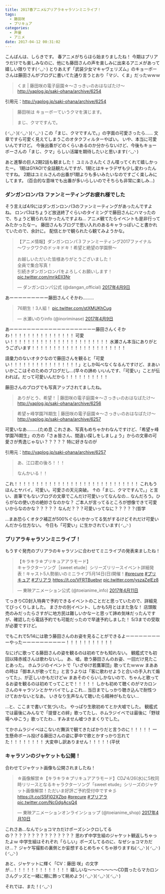 ```yaml
---
title: 2017春アニメ&プリアラキャラソンミニライブ！
tags:
  - 藤田咲
  - プリキュア
categories:
  - 声優
  - アニメ
date: 2017-04-12 00:31:02
---
```


こんばんは、しらきです。
春アニメがちらほら始まりましたね！
今期はプリアラだけでも楽しみなのに、他にも藤田さんの声を楽しみに出来るアニメがあって嬉しい限りです( ◜◡◝ )
とりあえず「武装少女マキャヴェリズム」のキョーボーさんは藤田さんがブログに書いてた通り言うとおり「マジ、くま」だったｗｗｗ
<!-- more -->

> くま | 藤田咲の電子庭園☆～さっきぃのおはなばたけ～
> http://yaplog.jp/saki-ohana/archive/6254

引用元：http://yaplog.jp/saki-ohana/archive/6254

> 藤田咲は
> キョーボーていうクマを演じます。
>
> まじ、クマですんで。

( ◜◡◝ )( ◜◡◝ )( ◜◡◝ )
この「まじ、クマですんで。」の字面の可愛さったら……
文章ですら可愛く見えてしまうこのオタクフィルターやばい。
いや、本当に可愛いんですけど。
今後出番がどのくらいあるのか分からないけど、今後もキョーボーさんの「まじ、クマ」らしい活躍を期待したいと思います( ◜◡◝ )

あと進撃の巨人2期2話も観ました！
ユミルさんたくさん喋ってくれて嬉しかったー。
1期はGYAO!で全話観たんですが、1期とはキャラデザも少し変わったんですね。
2期はユミルさんの出番が1期よりも多いみたいなのですごく楽しみにしてます。
(百合的な意味でも出番が多いらしいのでそちらも非常に楽しみ…)

### ダンガンロンパ3 ファンミーティングお疲れ様でした

そう言えば4/9にはダンガンロンパ3のファンミーティングがあったんですよね。
ロンパ3はちょうど放送終了ぐらいのタイミングで藤田さんにハマったので、ちょうど観られなかったんですよね…
アニメ観てたらイベントも是非行ってみたかったなー。
藤田さんもブログで思い入れのあるキャラっぽいこと書かれていたので、余計に。
配信とかで観られたら観てみようかな。

<blockquote class="twitter-tweet" data-lang="ja"><p lang="ja" dir="ltr">【アニメ情報】ダンガンロンパ３ファンミーティング2017ファイナル<br>〜ワックワクのドッキドキ！希望と絶望の学園祭〜<br><br>お越しいただいた皆様ありがとうございました！<br>全員で集合写真！<br>引続きダンガンロンパをよろしくお願いします！ <a href="https://t.co/mrjkEII3Nr">pic.twitter.com/mrjkEII3Nr</a></p>&mdash; ダンガンロンパ公式 (@dangan_official) <a href="https://twitter.com/dangan_official/status/851022435025432576">2017年4月9日</a></blockquote>
<script async src="//platform.twitter.com/widgets.js" charset="utf-8"></script>

あーーーーーーーーー藤田さんくそかわ………

<blockquote class="twitter-tweet" data-lang="ja"><p lang="ja" dir="ltr">76期生！3人組！ <a href="https://t.co/stXMUKhCug">pic.twitter.com/stXMUKhCug</a></p>&mdash; 水瀬いのりinfo (@inoriminase) <a href="https://twitter.com/inoriminase/status/851043473398444033">2017年4月9日</a></blockquote>
<script async src="//platform.twitter.com/widgets.js" charset="utf-8"></script>

あーーーーーーーーーーーーーーーーーーーー藤田さんくそかわ！！！！！！！！！！！！！！！
可愛い！！！！！！！！！！！！！！！！！！！！！！！
水瀬さん本当にありがとうございます！！！！！！！！！！！！！！！！！！！！！！

語彙力のないオタクなので藤田さんを観ると「可愛い！！！！！！！！！！！！！！！！」としか叫べなくなるんですけど、まあいいかここはそのためのブログだし…(早々の諦め
いいんです、「可愛い」ことが伝われば。だって可愛いんだから！！！！！！！！！！

藤田さんのブログでも写真アップされてましたね。

> ありがとう、希望！ | 藤田咲の電子庭園☆～さっきぃのおはなばたけ～
> http://yaplog.jp/saki-ohana/archive/6256

> 希望ヶ峰学園76期生 | 藤田咲の電子庭園☆～さっきぃのおはなばたけ～
> http://yaplog.jp/saki-ohana/archive/6257

可愛いなあ………(ため息
これさあ、写真もめちゃかわなんですけど、「希望ヶ峰学園76期生」の方の「さぁ皆さん、間違い探しをしましょう」からの文章の可愛さが秀逸じゃない？？？？？
特に好きなのが

引用元：http://yaplog.jp/saki-ohana/archive/6257

> あ、江口君の後ろ！！！
>
> なんかいる！！

これ！！！！！！！！！！！！！！！！！！！！！！！！！！！！！
これもうほんとヤバイ。可愛い。可愛さの天元突破。
↑の「まじ、クマですんで。」と言い、直筆でもないブログの文章でこんだけ可愛いってなんなの…
なんだろう。ひらがなの使い方の絶妙さなのかな？
ご本人が言ってるところが想像できて可愛いからなのかな？？？？？
なんだ？？？可愛いってなに？？？？？(哲学

…まあ恐らくオタク補正が500%ぐらいかかってる気がするけどそれだけ可愛いんだから仕方ない。
今日も「可愛い」に生かされています( ◜◡◝ )

### プリアラキャラソンミニライブ！

もうすぐ発売のプリアラのキャラソンに合わせてミニライブの発表来ましたね！

<blockquote class="twitter-tweet" data-lang="ja"><p lang="ja" dir="ltr">【キラキラ☆プリキュアアラモード】<br>キャラクターソング［sweet etude］シリーズリリースイベント詳細発表！キャスト5人勢揃いのミニライブ5月14日(日)開催！<a href="https://twitter.com/hashtag/precure?src=hash">#precure</a> <a href="https://twitter.com/hashtag/%E3%83%97%E3%83%AA%E3%82%AD%E3%83%A5%E3%82%A2?src=hash">#プリキュア</a> <a href="https://twitter.com/hashtag/%E3%83%97%E3%83%AA%E3%82%A2%E3%83%A9?src=hash">#プリアラ</a> <a href="https://t.co/VFRTBuebvr">https://t.co/VFRTBuebvr</a> <a href="https://t.co/yszaZeIEz8">pic.twitter.com/yszaZeIEz8</a></p>&mdash; 東映アニメーション公式 (@toeianime_info) <a href="https://twitter.com/toeianime_info/status/851603136074498048">2017年4月11日</a></blockquote>
<script async src="//platform.twitter.com/widgets.js" charset="utf-8"></script>

てっきりCD封入特典で予約できるイベントのことだと思っていたので、詳細見てびっくりしました。
まさかの別イベント、しかも5月とはまた急な！
店頭販売のみだったらさすがに地方民は難しいかなーと思って諦め気味だったんですが、確認したら電話予約でも可能だったので早速予約しました！
5/3までの受取が必要ですけど。

でもこれで5/14には歌う藤田さんのお姿を見ることができるよーーーーーーーーーやったーーーーーーーーーー！！！！！！！！！！！

なにげに歌ってる藤田さんの姿を観るのは初めてかも知れない。
観艦式でも初回以降赤城さんは歌わないし。
あ、嘘。歌う藤田さんのお姿、一回だけ見たことあった。
ホムラジのイベントで「いざゆけ若鷹軍団」歌ってたｗｗｗ
まああの時は「御本人が歌ってた」と言うよりは「客に歌わせようと合いの手入れて煽ってた」、が正しいかもだけどｗ
まあそのぐらいしかないので、ちゃんと歌ってるお姿を観るのは初めてってことで！！！！！
しかも初めて聴くのがマカロンさんのキャラソンとかヤバイでしょこれ…
当日までしっかり聴き込んで耐性つけておかないとなあ。
いきなり生声なんて聴いたら精神がもたない…

…と、ここまで書いて気づいた。
やっぱり生歌初めてとか大嘘でした。
観艦式では最後にみんなで「提督との絆」歌ってたし、ホムラジイベでは最後に「野球場へゆこう」歌ってたわ…
すみません嘘つきまくりでした。

てかホムラジイベはこないだ舞浜で観てきたばかりだと言うのに！！！！！
一生懸命ボール投げる藤田さんの姿に夢中で歌とかすっかり忘れてた！！！！！！！！
大変申し訳ありません！！！！！(平伏

### キャラソンのジャケットも公開！

合わせてジャケット画像も公開されましたね！

<blockquote class="twitter-tweet" data-lang="ja"><p lang="ja" dir="ltr">☆画像解禁☆【キラキラ☆プリキュアアラモード】CD♪4/26(水)に5枚同時リリースとなるキャラクターソング「sweet etude」シリーズのジャケット画像解禁！ただいま好評ご予約受付中です☆彡 <a href="https://t.co/S5Fl02XZbq">https://t.co/S5Fl02XZbq</a> <a href="https://twitter.com/hashtag/precure?src=hash">#precure</a> <a href="https://twitter.com/hashtag/%E3%83%97%E3%83%AA%E3%82%A2%E3%83%A9?src=hash">#プリアラ</a> <a href="https://t.co/NcGdgAcsQ4">pic.twitter.com/NcGdgAcsQ4</a></p>&mdash; 東映アニメーションオンラインショップ (@toeianime_shop) <a href="https://twitter.com/toeianime_shop/status/851450074454532101">2017年4月10日</a></blockquote>
<script async src="//platform.twitter.com/widgets.js" charset="utf-8"></script>

これさあ…なんでショコマカだけポーズシンクロしてるの？？？？？？？？？？？？？？？
思わず中学生組のジャケット観返しちゃったよｗ
中学生組はそれぞれ「らしい」ポーズしてるのに、なぜショコマカだけ…？
ジャケ写撮影の裏側とか妄想するとめちゃくちゃ捗りますね( ◜◡◝ )( ◜◡◝ )( ◜◡◝ )

あと、ジャケットに輝く「CV：藤田 咲」の文字が…！！！！！！！！！！！！！
嬉しいな～～～～～～～CD買ったらマカロンさんグッズと一緒に棚に飾って眺めよう( ◜◡◝ )( ◜◡◝ )( ◜◡◝ )

それでは、また！( ◜◡◝ )
